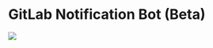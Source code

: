 # GitLab Notification Bot (Beta) 

![](https://github.com/jacksonmelcher/rc-gitlab-bot/blob/master/images/demo.gif)



